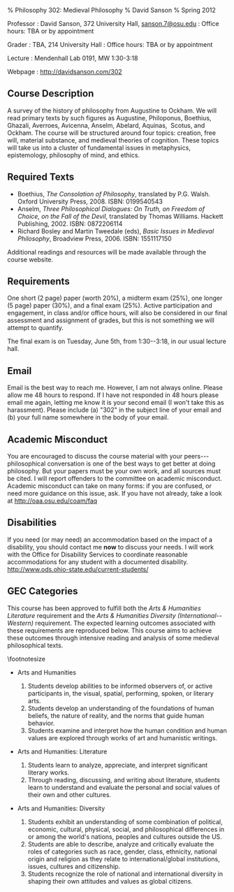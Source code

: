 % Philosophy 302: Medieval Philosophy
% David Sanson
% Spring 2012 

Professor
:	David Sanson, 372 University Hall, <sanson.7@osu.edu>
:   Office hours: TBA or by appointment

Grader
:	TBA, 214 University Hall 
:   Office hours: TBA or by appointment

Lecture
:   Mendenhall Lab 0191, MW 1:30-3:18

Webpage
:	<http://davidsanson.com/302>


## Course Description ##

A survey of the history of philosophy from Augustine to Ockham. We will read primary texts by such figures as Augustine, Philoponus, Boethius, Ghazali, Averroes, Avicenna, Anselm, Abelard, Aquinas,  Scotus, and Ockham. The course will be structured around four topics: creation, free will, material substance, and medieval theories of cognition. These topics will take us into a cluster of fundamental issues in metaphysics, epistemology, philosophy of mind, and ethics.

## Required Texts ##

-   Boethius, *The Consolation of Philosophy*, translated by P.G. Walsh.
    Oxford University Press, 2008. ISBN: 0199540543
-   Anselm, *Three Philosophical Dialogues: On Truth, on Freedom of
    Choice, on the Fall of the Devil*, translated by Thomas Williams.
    Hackett Publishing, 2002. ISBN: 0872206114
-   Richard Bosley and Martin Tweedale (eds), *Basic Issues in Medieval
    Philosophy*, Broadview Press, 2006. ISBN: 1551117150

Additional readings and resources will be made available through the course website.

## Requirements ##

One short (2 page) paper (worth 20%), a midterm exam (25%), one longer (5 page) paper (30%), and a final exam (25%). Active participation and engagement, in class and/or office hours, will also be considered in our final assessment and assignment of grades, but this is not something we will attempt to quantify.

The final exam is on Tuesday, June 5th, from 1:30--3:18, in our usual lecture hall. 

## Email ##

Email is the best way to reach me. However, I am not always online. Please allow me 48 hours to respond. If I have not responded in 48 hours please email me again, letting me know it is your second email (I won't take this as harassment). Please include (a) "302" in the subject line of your email and (b) your full name somewhere in the body of your email.

## Academic Misconduct ##

You are encouraged to discuss the course material with your peers---philosophical conversation is one of the best ways to get better at doing philosophy. But your papers must be your own work, and all sources must be cited. I will report offenders to the committee on academic misconduct. Academic misconduct can take on many forms: if you are confused, or need more guidance on this issue, ask. If you have not already, take a look at <http://oaa.osu.edu/coam/faq>

## Disabilities ##

If you need (or may need) an accommodation based on the impact of a disability, you should contact me **now** to discuss your needs. I will work with the Office for Disability Services to coordinate reasonable accommodations for any student with a documented disability. <http://www.ods.ohio-state.edu/current-students/>

## GEC Categories ##

This course has been approved to fulfill both the *Arts & Humanities Literature* requirement and the *Arts & Humanities Diversity (International--Western)* requirement. The expected learning outcomes associated with these requirements are reproduced below. This course aims to achieve these outcomes through intensive reading and analysis of some medieval philosophical texts.

\footnotesize

+   Arts and Humanities
	1.   Students develop abilities to be informed observers of, or active participants in, the visual, spatial, performing, spoken, or literary arts.
	2.   Students develop an understanding of the foundations of human beliefs, the nature of reality, and the norms that guide human behavior.
	3.   Students examine and interpret how the human condition and human values are explored through works of art and humanistic writings.

+   Arts and Humanities: Literature
	1.   Students learn to analyze, appreciate, and interpret significant literary works.
	2.   Through reading, discussing, and writing about literature, students learn to understand and evaluate the personal and social values of their own and other cultures.

+   Arts and Humanities: Diversity
	1.  Students exhibit an understanding of some combination of political, economic, cultural, physical, social, and philosophical differences in or among the world's nations, peoples and cultures outside the US.
	2.  Students are able to describe, analyze and critically evaluate the roles of categories such as race, gender, class, ethnicity, national origin and religion as they relate to international/global institutions, issues, cultures and citizenship.
	3.  Students recognize the role of national and international diversity in shaping their own attitudes and values as global citizens.


